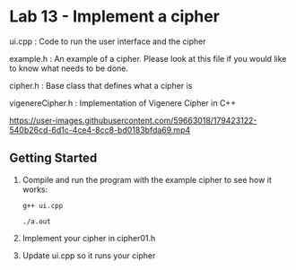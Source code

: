 # Lab 13 - Implement a cipher

ui.cpp : Code to run the user interface and the cipher

example.h : An example of a cipher. Please look at this file if you would like to know what needs to be done.

cipher.h : Base class that defines what a cipher is

vigenereCipher.h : Implementation of Vigenere Cipher in C++


https://user-images.githubusercontent.com/59663018/179423122-540b26cd-6d1c-4ce4-8cc8-bd0183bfda69.mp4


## Getting Started

1. Compile and run the program with the example cipher to see how it works:

    `g++ ui.cpp`

    `./a.out`

2. Implement your cipher in cipher01.h

3. Update ui.cpp so it runs your cipher
